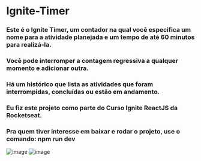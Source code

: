 <h1>Ignite-Timer</h1>
<h3> Este é o Ignite Timer, um contador na qual você especifica um nome para a atividade planejada e um tempo de até 60 minutos para realizá-la. </h3>
<h3> Você pode interromper a contagem regressiva a qualquer momento e adicionar outra. </h3>
<h3> Há um histórico que lista as atividades que foram interrompidas, concluídas ou estão em andamento. </h3>
<h3> Eu fiz este projeto como parte do Curso Ignite ReactJS da Rocketseat. </h3>
<h3> Pra quem tiver interesse em baixar e rodar o projeto, use o comando: npm run dev </h3>

![image](https://user-images.githubusercontent.com/121899636/223905532-6719d479-4558-46be-afe6-2e267da600cb.png)
![image](https://user-images.githubusercontent.com/121899636/223905726-6d0ef88e-fb82-47c4-8808-68fe4a35e874.png)
